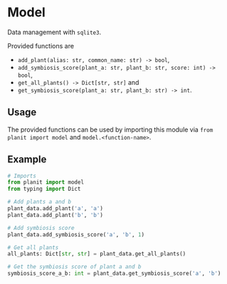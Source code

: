# Model

Data management with `sqlite3`.

Provided functions are

- `add_plant(alias: str, common_name: str) -> bool`,
- `add_symbiosis_score(plant_a: str, plant_b: str, score: int) -> bool`,
- `get_all_plants() -> Dict[str, str]` and
- `get_symbiosis_score(plant_a: str, plant_b: str) -> int`.

## Usage

The provided functions can be used by importing this module via `from planit import model` and `model.<function-name>`.

## Example

```python
# Imports
from planit import model
from typing import Dict

# Add plants a and b
plant_data.add_plant('a', 'a')
plant_data.add_plant('b', 'b')

# Add symbiosis score
plant_data.add_symbiosis_score('a', 'b', 1)

# Get all plants
all_plants: Dict[str, str] = plant_data.get_all_plants()

# Get the symbiosis score of plant a and b
symbiosis_score_a_b: int = plant_data.get_symbiosis_score('a', 'b')
```

